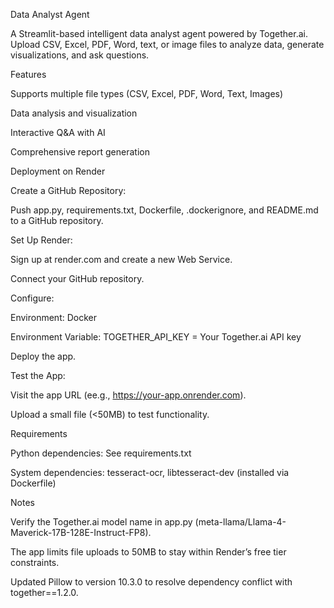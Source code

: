 Data Analyst Agent

A Streamlit-based intelligent data analyst agent powered by Together.ai. Upload CSV, Excel, PDF, Word, text, or image files to analyze data, generate visualizations, and ask questions.

Features





Supports multiple file types (CSV, Excel, PDF, Word, Text, Images)



Data analysis and visualization



Interactive Q&A with AI



Comprehensive report generation

Deployment on Render





Create a GitHub Repository:





Push app.py, requirements.txt, Dockerfile, .dockerignore, and README.md to a GitHub repository.



Set Up Render:





Sign up at render.com and create a new Web Service.



Connect your GitHub repository.



Configure:





Environment: Docker



Environment Variable: TOGETHER_API_KEY = Your Together.ai API key



Deploy the app.



Test the App:





Visit the app URL (ee.g., https://your-app.onrender.com).



Upload a small file (<50MB) to test functionality.

Requirements





Python dependencies: See requirements.txt



System dependencies: tesseract-ocr, libtesseract-dev (installed via Dockerfile)

Notes





Verify the Together.ai model name in app.py (meta-llama/Llama-4-Maverick-17B-128E-Instruct-FP8).



The app limits file uploads to 50MB to stay within Render’s free tier constraints.



Updated Pillow to version 10.3.0 to resolve dependency conflict with together==1.2.0.
